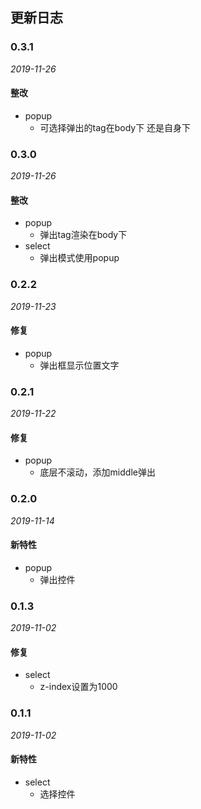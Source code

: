 ## 更新日志

### 0.3.1
*2019-11-26*

#### 整改

- popup
  - 可选择弹出的tag在body下 还是自身下

### 0.3.0
*2019-11-26*

#### 整改

- popup
  - 弹出tag渲染在body下
- select
  - 弹出模式使用popup

### 0.2.2
*2019-11-23*

#### 修复

- popup
  - 弹出框显示位置文字

### 0.2.1
*2019-11-22*

#### 修复

- popup
  - 底层不滚动，添加middle弹出

### 0.2.0

*2019-11-14*

#### 新特性

- popup
  - 弹出控件

### 0.1.3
*2019-11-02*

#### 修复

- select
  - z-index设置为1000 

### 0.1.1

*2019-11-02*

#### 新特性

- select
  - 选择控件 